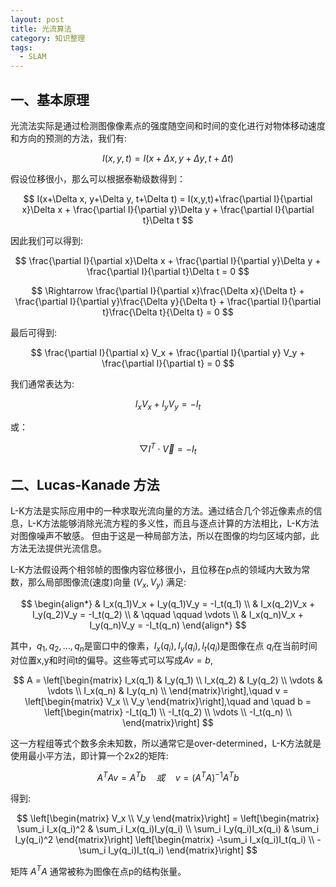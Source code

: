 ```yaml
---
layout: post
title: 光流算法
category: 知识整理
tags: 
  - SLAM
---
```


## 一、基本原理
光流法实际是通过检测图像像素点的强度随空间和时间的变化进行对物体移动速度和方向的预测的方法，我们有:

$$
I(x,y,t) = I(x+\Delta x, y+\Delta y, t+\Delta t)
$$

假设位移很小，那么可以根据泰勒级数得到：

$$
I(x+\Delta x, y+\Delta y, t+\Delta t) = I(x,y,t)+\frac{\partial I}{\partial x}\Delta x + \frac{\partial I}{\partial y}\Delta y + \frac{\partial I}{\partial t}\Delta t
$$

因此我们可以得到:

$$
\frac{\partial I}{\partial x}\Delta x + \frac{\partial I}{\partial y}\Delta y + \frac{\partial I}{\partial t}\Delta t = 0
$$

$$
\Rightarrow \frac{\partial I}{\partial x}\frac{\Delta x}{\Delta t} + \frac{\partial I}{\partial y}\frac{\Delta y}{\Delta t} + \frac{\partial I}{\partial t}\frac{\Delta t}{\Delta t} = 0
$$

最后可得到:

$$
\frac{\partial I}{\partial x} V_x + \frac{\partial I}{\partial y} V_y + \frac{\partial I}{\partial t} = 0
$$

我们通常表达为:

$$
I_x V_x + I_y V_y = -I_t
$$

或：

$$
\bigtriangledown I^T \cdot \vec{V} = -I_t
$$

## 二、Lucas-Kanade 方法
L-K方法是实际应用中的一种求取光流向量的方法。通过结合几个邻近像素点的信息，L-K方法能够消除光流方程的多义性，而且与逐点计算的方法相比，L-K方法对图像噪声不敏感。 但由于这是一种局部方法，所以在图像的均匀区域内部，此方法无法提供光流信息。

L-K方法假设两个相邻帧的图像内容位移很小，且位移在p点的领域内大致为常数，那么局部图像流(速度)向量 $(V_x,V_y)$ 满足:

$$
\begin{align*}
& I_x(q_1)V_x + I_y(q_1)V_y = -I_t(q_1) \\
& I_x(q_2)V_x + I_y(q_2)V_y = -I_t(q_2) \\
& \qquad \qquad \vdots \\
& I_x(q_n)V_x + I_y(q_n)V_y = -I_t(q_n)
\end{align*}
$$

其中，$q_1,q_2,\dots,q_n​$  是窗口中的像素，$I_x(q_i),I_y(q_i),I_t(q_i)​$ 是图像在点 $q_i​$ 在当前时间对位置x,y和时间t的偏导。这些等式可以写成$Av=b​$,

$$
A = \left[\begin{matrix}
I_x(q_1) & I_y(q_1) \\
I_x(q_2) & I_y(q_2) \\
\vdots & \vdots \\
I_x(q_n) & I_y(q_n) \\
\end{matrix}\right],\quad
v = \left[\begin{matrix}
V_x \\ V_y
\end{matrix}\right],\quad
and \quad b = \left[\begin{matrix}
-I_t(q_1) \\
-I_t(q_2) \\
\vdots \\
-I_t(q_n) \\
\end{matrix}\right]
$$

这一方程组等式个数多余未知数，所以通常它是over-determined，L-K方法就是使用最小平方法，即计算一个2x2的矩阵:

$$
A^TAv = A^Tb \quad 或 \quad v = (A^T A)^{-1}A^Tb
$$

得到:

$$
\left[\begin{matrix}
V_x \\ V_y
\end{matrix}\right] = 
\left[\begin{matrix}
\sum_i I_x(q_i)^2 & \sum_i I_x(q_i)I_y(q_i) \\ 
\sum_i I_y(q_i)I_x(q_i) & \sum_i I_y(q_i)^2
\end{matrix}\right]
\left[\begin{matrix}
-\sum_i I_x(q_i)I_t(q_i) \\ -\sum_i I_y(q_i)I_t(q_i)
\end{matrix}\right]
$$

矩阵 $A^TA$ 通常被称为图像在点p的结构张量。


